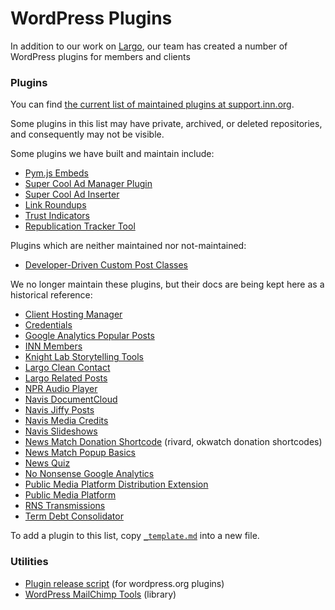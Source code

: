 # WordPress Plugins

In addition to our work on [Largo](/projects/largo/), our team has created a number of WordPress plugins for members and clients

### Plugins

You can find [the current list of maintained plugins at support.inn.org](https://support.inn.org/category/202-plugins-by-inn-labs).

Some plugins in this list may have private, archived, or deleted repositories, and consequently may not be visible.

Some plugins we have built and maintain include:

- [Pym.js Embeds](pym-shortcode.md)
- [Super Cool Ad Manager Plugin](doubleclick-for-wp.md)
- [Super Cool Ad Inserter](super-cool-ad-inserter.md)
- [Link Roundups](link-roundups.md)
- [Trust Indicators](trust-indicators.md)
- [Republication Tracker Tool](republication-tracker-tool.md)

Plugins which are neither maintained nor not-maintained:

- [Developer-Driven Custom Post Classes](developer-driven-custom-post-classes)

We no longer maintain these plugins, but their docs are being kept here as a historical reference:

- [Client Hosting Manager](client-hosting-manager.md)
- [Credentials](credentials.md)
- [Google Analytics Popular Posts](google-analytics-popular-posts.md)
- [INN Members](inn-members.md)
- [Knight Lab Storytelling Tools](knight-lab-storytelling-tools.md)
- [Largo Clean Contact](largo-clean-contact.md)
- [Largo Related Posts](largo-related-posts.md)
- [NPR Audio Player](npr-audio-player.md)
- [Navis DocumentCloud](navis-documentcloud.md)
- [Navis Jiffy Posts](navis-jiffy-posts.md)
- [Navis Media Credits](navis-media-credit.md)
- [Navis Slideshows](navis-slideshows.md)
- [News Match Donation Shortcode](news-match-donation-shortcode.md) (rivard, okwatch donation shortcodes)
- [News Match Popup Basics](news-match-popup-basics.md)
- [News Quiz](news-quiz.md)
- [No Nonsense Google Analytics](no-nonsense-google-analytics.md)
- [Public Media Platform Distribution Extension](pmp-distribution.md)
- [Public Media Platform](public-media-platform.md)
- [RNS Transmissions](rns-transmissions.md)
- [Term Debt Consolidator](term-debt-consolidator.md)

To add a plugin to this list, copy [`_template.md`](_template.md) into a new file.

### Utilities

- [Plugin release script](release.sh.md) (for wordpress.org plugins)
- [WordPress MailChimp Tools](wordpress-mailchimp-tools.md) (library)
